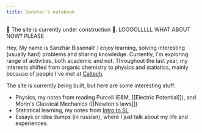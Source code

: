 ```yaml
---
title: Sanzhar's notebook
---
```

 
 
 🚧 The site is currently under construction 🚧. 
LOOOOLLLLL WHAT ABOUT NOW? PLEASE

 
Hey, My name is Sanzhar Bissenali! I enjoy learning, solving interesting (usually hard) problems and sharing knowledge. Currently, I'm exploring range of activities, both academic and not. 
Throughout the last year, my interests shifted from organic chemistry to physics and statistics, mainly because of people I've met at [Caltech](https://web.mit.edu).

The site is currently being built, but here are some interesting stuff:
- Physics, my notes from reading Purcell (E&M, [[Electric Potential]]), and Morin's Classical Mechanics ([[Newton's laws]])
- Statistical learning, my notes from [Intro to SL](https://www.statlearning.com)
- Essays or idea dumps (in russian), where I just talk about my life and experiences.